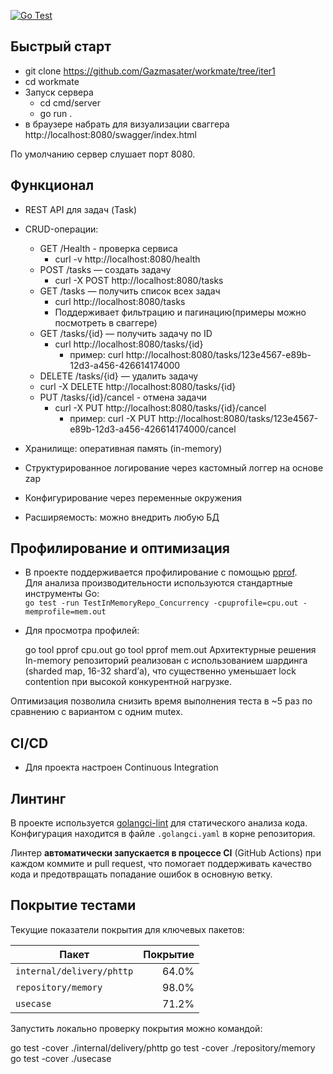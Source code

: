 [![Go Test](https://github.com/Gazmasater/workmate/actions/workflows/go.yml/badge.svg?branch=iter1)](https://github.com/Gazmasater/workmate/actions/workflows/go.yml)


## Быстрый старт

- git clone  https://github.com/Gazmasater/workmate/tree/iter1
- cd workmate
- Запуск сервера
  - cd cmd/server
  - go run .
- в браузере набрать для визуализации сваггера http://localhost:8080/swagger/index.html


По умолчанию сервер слушает порт 8080.

## Функционал

- REST API для задач (Task)
- CRUD-операции:

  - GET /Health - проверка сервиса
    - curl -v http://localhost:8080/health 
  - POST /tasks — создать задачу
    - curl -X POST http://localhost:8080/tasks 
  - GET /tasks — получить список всех задач
    - curl http://localhost:8080/tasks
    - Поддерживает фильтрацию и пагинацию(примеры можно посмотреть в сваггере)
  - GET /tasks/{id} — получить задачу по ID
    - curl http://localhost:8080/tasks/{id}
      - пример:
curl http://localhost:8080/tasks/123e4567-e89b-12d3-a456-426614174000
   - DELETE /tasks/{id} — удалить задачу
    - curl -X DELETE http://localhost:8080/tasks/{id} 
  - PUT /tasks/{id}/cancel - отмена задачи
    - curl -X PUT http://localhost:8080/tasks/{id}/cancel
      - пример:
curl -X PUT http://localhost:8080/tasks/123e4567-e89b-12d3-a456-426614174000/cancel
 
- Хранилище: оперативная память (in-memory)
- Структурированное логирование через кастомный логгер на основе zap
- Конфигурирование через переменные окружения
- Расширяемость: можно внедрить любую БД

## Профилирование и оптимизация

- В проекте поддерживается профилирование с помощью [pprof](https://pkg.go.dev/net/http/pprof).  
  Для анализа производительности используются стандартные инструменты Go:  
  `go test -run TestInMemoryRepo_Concurrency -cpuprofile=cpu.out -memprofile=mem.out`
- Для просмотра профилей:
  
  go tool pprof cpu.out
  go tool pprof mem.out
Архитектурные решения
In-memory репозиторий реализован с использованием шардинга (sharded map, 16-32 shard’а), что существенно уменьшает lock contention при высокой конкурентной нагрузке.

Оптимизация позволила снизить время выполнения теста в ~5 раз по сравнению с вариантом с одним mutex.

## CI/CD

- Для проекта настроен Continuous Integration 

## Линтинг

В проекте используется [golangci-lint](https://golangci-lint.run/) для статического анализа кода.  
Конфигурация находится в файле `.golangci.yaml` в корне репозитория.

Линтер **автоматически запускается в процессе CI** (GitHub Actions) при каждом коммите и pull request, что помогает поддерживать качество кода и предотвращать попадание ошибок в основную ветку.

## Покрытие тестами

Текущие показатели покрытия для ключевых пакетов:

| Пакет                                      | Покрытие  |
|--------------------------------------------|----------:|
| `internal/delivery/phttp`                  |  64.0%    |
| `repository/memory`                        |  98.0%    |
| `usecase`                                  |  71.2%    |

Запустить локально проверку покрытия можно командой:


go test -cover ./internal/delivery/phttp
go test -cover ./repository/memory
go test -cover ./usecase